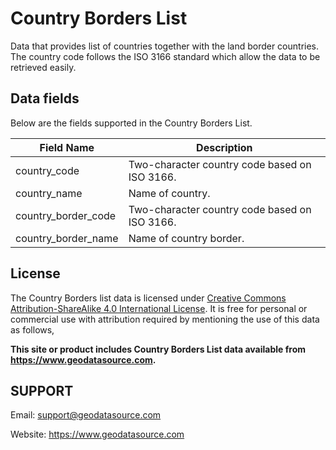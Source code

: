 # Country Borders List
Data that provides list of countries together with the land border countries. The country code follows the ISO 3166 standard which allow the data to be retrieved easily.

## Data fields
Below are the fields supported in the Country Borders List.

|Field Name|Description|
|---|---|
|country_code|Two-character country code based on ISO 3166.|
|country_name|Name of country.|
|country_border_code|Two-character country code based on ISO 3166.|
|country_border_name|Name of country border.|


## License
The Country Borders list data is licensed under [Creative Commons Attribution-ShareAlike 4.0 International License](https://creativecommons.org/licenses/by-sa/4.0/). It is free for personal or commercial use with attribution required by mentioning the use of this data as follows,

**This site or product includes Country Borders List data available from <a href="https://www.geodatasource.com">https://www.geodatasource.com</a>.**


## SUPPORT
Email: support@geodatasource.com

Website: https://www.geodatasource.com